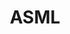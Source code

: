 ---
blog: https://medium.com/@ASMLcompany
facebook: https://facebook.com/asml
instagram: https://instagram.com/asmlcompany
linkedin: https://linkedin.com/company/asml
logohandle: asml
sort: asml
title: ASML
twitter: https://x.com/asmlcompany
website: https://www.asml.com/en
wikipedia: https://en.wikipedia.org/wiki/ASML_Holding
youtube: https://youtube.com/channel/UCIT9d3JjHEnsVi_w9guSXvA
---